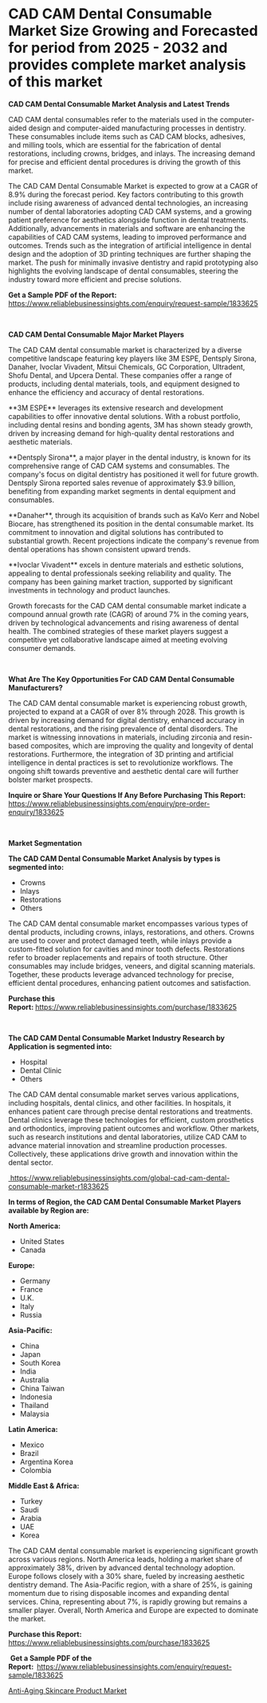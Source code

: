 <p><h1>CAD CAM Dental Consumable Market Size Growing and Forecasted for period from 2025 - 2032 and provides complete market analysis of this market</h1></p><p><strong>CAD CAM Dental Consumable Market Analysis and Latest Trends</strong></p>
<p><p>CAD CAM dental consumables refer to the materials used in the computer-aided design and computer-aided manufacturing processes in dentistry. These consumables include items such as CAD CAM blocks, adhesives, and milling tools, which are essential for the fabrication of dental restorations, including crowns, bridges, and inlays. The increasing demand for precise and efficient dental procedures is driving the growth of this market.</p><p>The CAD CAM Dental Consumable Market is expected to grow at a CAGR of 8.9% during the forecast period. Key factors contributing to this growth include rising awareness of advanced dental technologies, an increasing number of dental laboratories adopting CAD CAM systems, and a growing patient preference for aesthetics alongside function in dental treatments. Additionally, advancements in materials and software are enhancing the capabilities of CAD CAM systems, leading to improved performance and outcomes. Trends such as the integration of artificial intelligence in dental design and the adoption of 3D printing techniques are further shaping the market. The push for minimally invasive dentistry and rapid prototyping also highlights the evolving landscape of dental consumables, steering the industry toward more efficient and precise solutions.</p></p>
<p><strong>Get a Sample PDF of the Report:&nbsp;</strong> <a href="https://www.reliablebusinessinsights.com/enquiry/request-sample/1833625?utm_campaign=3283&utm_medium=2&utm_source=Github&utm_content=ia&utm_term=26032025&utm_id=cad-cam-dental-consumable">https://www.reliablebusinessinsights.com/enquiry/request-sample/1833625</a></p>
<p>&nbsp;</p>
<p><strong>CAD CAM Dental Consumable Major Market Players</strong></p>
<p><p>The CAD CAM dental consumable market is characterized by a diverse competitive landscape featuring key players like 3M ESPE, Dentsply Sirona, Danaher, Ivoclar Vivadent, Mitsui Chemicals, GC Corporation, Ultradent, Shofu Dental, and Upcera Dental. These companies offer a range of products, including dental materials, tools, and equipment designed to enhance the efficiency and accuracy of dental restorations.</p><p>**3M ESPE** leverages its extensive research and development capabilities to offer innovative dental solutions. With a robust portfolio, including dental resins and bonding agents, 3M has shown steady growth, driven by increasing demand for high-quality dental restorations and aesthetic materials. </p><p>**Dentsply Sirona**, a major player in the dental industry, is known for its comprehensive range of CAD CAM systems and consumables. The company's focus on digital dentistry has positioned it well for future growth. Dentsply Sirona reported sales revenue of approximately $3.9 billion, benefiting from expanding market segments in dental equipment and consumables.</p><p>**Danaher**, through its acquisition of brands such as KaVo Kerr and Nobel Biocare, has strengthened its position in the dental consumable market. Its commitment to innovation and digital solutions has contributed to substantial growth. Recent projections indicate the company's revenue from dental operations has shown consistent upward trends.</p><p>**Ivoclar Vivadent** excels in denture materials and esthetic solutions, appealing to dental professionals seeking reliability and quality. The company has been gaining market traction, supported by significant investments in technology and product launches.</p><p>Growth forecasts for the CAD CAM dental consumable market indicate a compound annual growth rate (CAGR) of around 7% in the coming years, driven by technological advancements and rising awareness of dental health. The combined strategies of these market players suggest a competitive yet collaborative landscape aimed at meeting evolving consumer demands.</p></p>
<p>&nbsp;</p>
<p><strong>What Are The Key Opportunities For CAD CAM Dental Consumable Manufacturers?</strong></p>
<p><p>The CAD CAM dental consumable market is experiencing robust growth, projected to expand at a CAGR of over 8% through 2028. This growth is driven by increasing demand for digital dentistry, enhanced accuracy in dental restorations, and the rising prevalence of dental disorders. The market is witnessing innovations in materials, including zirconia and resin-based composites, which are improving the quality and longevity of dental restorations. Furthermore, the integration of 3D printing and artificial intelligence in dental practices is set to revolutionize workflows. The ongoing shift towards preventive and aesthetic dental care will further bolster market prospects.</p></p>
<p><strong>Inquire or Share Your Questions If Any Before Purchasing This Report:</strong> <a href="https://www.reliablebusinessinsights.com/enquiry/pre-order-enquiry/1833625?utm_campaign=3283&utm_medium=2&utm_source=Github&utm_content=ia&utm_term=26032025&utm_id=cad-cam-dental-consumable">https://www.reliablebusinessinsights.com/enquiry/pre-order-enquiry/1833625</a></p>
<p>&nbsp;</p>
<p><strong>Market Segmentation</strong></p>
<p><strong>The CAD CAM Dental Consumable Market Analysis by types is segmented into:</strong></p>
<p><ul><li>Crowns</li><li>Inlays</li><li>Restorations</li><li>Others</li></ul></p>
<p><p>The CAD CAM dental consumable market encompasses various types of dental products, including crowns, inlays, restorations, and others. Crowns are used to cover and protect damaged teeth, while inlays provide a custom-fitted solution for cavities and minor tooth defects. Restorations refer to broader replacements and repairs of tooth structure. Other consumables may include bridges, veneers, and digital scanning materials. Together, these products leverage advanced technology for precise, efficient dental procedures, enhancing patient outcomes and satisfaction.</p></p>
<p><strong>Purchase this Report:&nbsp;</strong><a href="https://www.reliablebusinessinsights.com/purchase/1833625?utm_campaign=3283&utm_medium=2&utm_source=Github&utm_content=ia&utm_term=26032025&utm_id=cad-cam-dental-consumable">https://www.reliablebusinessinsights.com/purchase/1833625</a></p>
<p>&nbsp;</p>
<p><strong>The CAD CAM Dental Consumable Market Industry Research by Application is segmented into:</strong></p>
<p><ul><li>Hospital</li><li>Dental Clinic</li><li>Others</li></ul></p>
<p><p>The CAD CAM dental consumable market serves various applications, including hospitals, dental clinics, and other facilities. In hospitals, it enhances patient care through precise dental restorations and treatments. Dental clinics leverage these technologies for efficient, custom prosthetics and orthodontics, improving patient outcomes and workflow. Other markets, such as research institutions and dental laboratories, utilize CAD CAM to advance material innovation and streamline production processes. Collectively, these applications drive growth and innovation within the dental sector.</p></p>
<p><a href="https://www.reliablebusinessinsights.com/global-cad-cam-dental-consumable-market-r1833625?utm_campaign=3283&utm_medium=2&utm_source=Github&utm_content=ia&utm_term=26032025&utm_id=cad-cam-dental-consumable">&nbsp;https://www.reliablebusinessinsights.com/global-cad-cam-dental-consumable-market-r1833625</a></p>
<p><strong>In terms of Region, the CAD CAM Dental Consumable Market Players available by Region are:</strong></p>
<p>
    <p> <strong> North America: </strong>
        <ul>
            <li>United States</li>
            <li>Canada</li>
        </ul>
        </p> 
    <p> <strong> Europe: </strong>
        <ul>
            <li>Germany</li>
            <li>France</li>
            <li>U.K.</li>
            <li>Italy</li>
            <li>Russia</li>
        </ul>
        </p> 
    <p> <strong> Asia-Pacific: </strong>
        <ul>
            <li>China</li>
            <li>Japan</li>
            <li>South Korea</li>
            <li>India</li>
            <li>Australia</li>
            <li>China Taiwan</li>
            <li>Indonesia</li>
            <li>Thailand</li>
            <li>Malaysia</li>
        </ul>
        </p> 
    <p> <strong> Latin America: </strong>
        <ul>
            <li>Mexico</li>
            <li>Brazil</li>
            <li>Argentina Korea</li>
            <li>Colombia</li>
        </ul>
        </p> 
    <p> <strong> Middle East & Africa: </strong>
        <ul>
            <li>Turkey</li>
            <li>Saudi</li>
            <li>Arabia</li>
            <li>UAE</li>
            <li>Korea</li>
        </ul>
    </p>
    </p>
<p><p>The CAD CAM dental consumable market is experiencing significant growth across various regions. North America leads, holding a market share of approximately 38%, driven by advanced dental technology adoption. Europe follows closely with a 30% share, fueled by increasing aesthetic dentistry demand. The Asia-Pacific region, with a share of 25%, is gaining momentum due to rising disposable incomes and expanding dental services. China, representing about 7%, is rapidly growing but remains a smaller player. Overall, North America and Europe are expected to dominate the market.</p></p>
<p><strong>Purchase this Report: </strong><a href="https://www.reliablebusinessinsights.com/purchase/1833625?utm_campaign=3283&utm_medium=2&utm_source=Github&utm_content=ia&utm_term=26032025&utm_id=cad-cam-dental-consumable">https://www.reliablebusinessinsights.com/purchase/1833625</a></p>
<p>&nbsp;<strong>Get a Sample PDF of the Report:&nbsp;&nbsp;</strong><a href="https://www.reliablebusinessinsights.com/enquiry/request-sample/1833625?utm_campaign=3283&utm_medium=2&utm_source=Github&utm_content=ia&utm_term=26032025&utm_id=cad-cam-dental-consumable">https://www.reliablebusinessinsights.com/enquiry/request-sample/1833625</a></p>
<p><strong></strong></p>
<p><p><a href="https://github.com/shopovdjondo/Market-Research-Report-List-1/blob/main/anti-aging-skincare-product-market.md?utm_campaign=3283&utm_medium=2&utm_source=Github&utm_content=ia&utm_term=26032025&utm_id=cad-cam-dental-consumable">Anti-Aging Skincare Product Market</a></p></p>